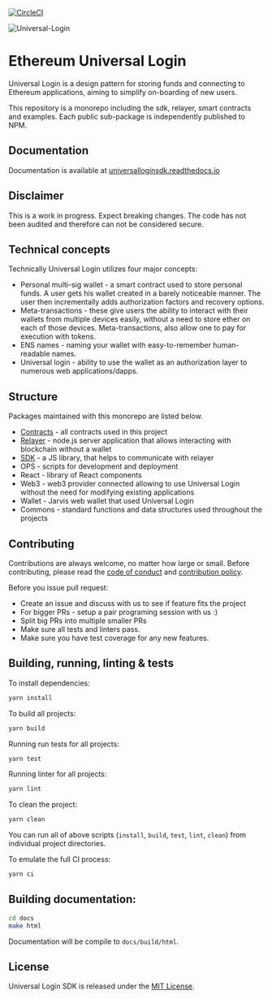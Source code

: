 [![CircleCI](https://circleci.com/gh/UniversalLogin/UniversalLoginSDK/tree/master.svg?style=svg)](https://circleci.com/gh/UniversalLogin/UniversalLoginSDK/tree/master)

![Universal-Login](./docs/source/static/logo.png)

# Ethereum Universal Login

Universal Login is a design pattern for storing funds and connecting to Ethereum applications, aiming to simplify on-boarding of new users.

This repository is a monorepo including the sdk, relayer, smart contracts and examples. Each public sub-package is independently published to NPM.

## Documentation

Documentation is available at [universalloginsdk.readthedocs.io](https://universalloginsdk.readthedocs.io/en/latest/index.html)

## Disclaimer

This is a work in progress. Expect breaking changes. The code has not been audited and therefore can not be considered secure.

## Technical concepts
Technically Universal Login utilizes four major concepts:
- Personal multi-sig wallet - a smart contract used to store personal funds. A user gets his wallet created in a barely noticeable manner. The user then incrementally adds authorization factors and recovery options.
- Meta-transactions - these give users the ability to interact with their wallets from multiple devices easily, without a need to store ether on each of those devices. Meta-transactions, also allow one to pay for execution with tokens.
- ENS names - naming your wallet with easy-to-remember human-readable names.
- Universal login - ability to use the wallet as an authorization layer to numerous web applications/dapps.

## Structure
Packages maintained with this monorepo are listed below.

- [Contracts](https://github.com/UniversalLogin/UniversalLoginSDK/tree/master/universal-login-contracts) - all contracts used in this project
- [Relayer](https://universalloginsdk.readthedocs.io/en/latest/relayer.html) - node.js server application that allows interacting with blockchain without a wallet
- [SDK](https://universalloginsdk.readthedocs.io/en/latest/sdk.html) - a JS library, that helps to communicate with relayer
- OPS - scripts for development and deployment
- React - library of React components
- Web3 - web3 provider connected allowing to use Universal Login without the need for modifying existing applications
- Wallet - Jarvis web wallet that used Universal Login
- Commons - standard functions and data structures used throughout the projects


## Contributing

Contributions are always welcome, no matter how large or small. Before contributing, please read the [code of conduct](https://github.com/UniversalLogin/UniversalLoginSDK/blob/master/CODE_OF_CONDUCT.md) and [contribution policy](https://github.com/UniversalLogin/UniversalLoginSDK/blob/master/CONTRIBUTION.md).

Before you issue pull request:
* Create an issue and discuss with us to see if feature fits the project
* For bigger PRs - setup a pair programing session with us :)
* Split big PRs into multiple smaller PRs
* Make sure all tests and linters pass.
* Make sure you have test coverage for any new features.


## Building, running, linting & tests

To install dependencies:

```sh
yarn install
```

To build all projects:

```sh
yarn build
```

Running run tests for all projects:

```sh
yarn test
```

Running linter for all projects:

```sh
yarn lint
```

To clean the project:
```sh
yarn clean
```

You can run all of above scripts (`install`, `build`, `test`, `lint`, `clean`) from individual project directories.

To emulate the full CI process:
```sh
yarn ci
```

## Building documentation:
```sh
cd docs
make html
```

Documentation will be compile to `docs/build/html`.

## License

Universal Login SDK is released under the [MIT License](https://opensource.org/licenses/MIT).
